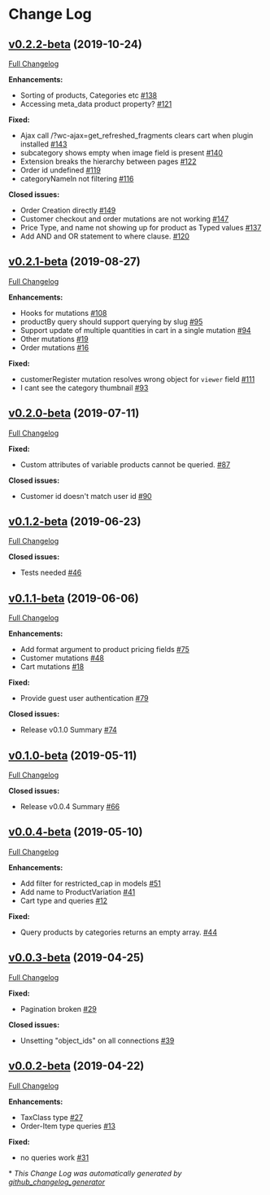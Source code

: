 # Change Log

## [v0.2.2-beta](https://github.com/wp-graphql/wp-graphql-woocommerce/tree/v0.2.2-beta) (2019-10-24)

[Full Changelog](https://github.com/wp-graphql/wp-graphql-woocommerce/compare/v0.2.1-beta...v0.2.2-beta)

**Enhancements:**

- Sorting of products, Categories etc [\#138](https://github.com/wp-graphql/wp-graphql-woocommerce/issues/138)
- Accessing meta\_data product property? [\#121](https://github.com/wp-graphql/wp-graphql-woocommerce/issues/121)

**Fixed:**

- Ajax call /?wc-ajax=get\_refreshed\_fragments clears cart when plugin installed [\#143](https://github.com/wp-graphql/wp-graphql-woocommerce/issues/143)
- subcategory shows empty when image field is present [\#140](https://github.com/wp-graphql/wp-graphql-woocommerce/issues/140)
- Extension breaks the hierarchy between pages [\#122](https://github.com/wp-graphql/wp-graphql-woocommerce/issues/122)
- Order id undefined [\#119](https://github.com/wp-graphql/wp-graphql-woocommerce/issues/119)
- categoryNameIn not filtering [\#116](https://github.com/wp-graphql/wp-graphql-woocommerce/issues/116)

**Closed issues:**

- Order Creation directly  [\#149](https://github.com/wp-graphql/wp-graphql-woocommerce/issues/149)
- Customer checkout and order mutations are not working [\#147](https://github.com/wp-graphql/wp-graphql-woocommerce/issues/147)
- Price Type, and name not showing up for product as Typed values [\#137](https://github.com/wp-graphql/wp-graphql-woocommerce/issues/137)
- Add AND and OR statement to where clause.  [\#120](https://github.com/wp-graphql/wp-graphql-woocommerce/issues/120)

## [v0.2.1-beta](https://github.com/wp-graphql/wp-graphql-woocommerce/tree/v0.2.1-beta) (2019-08-27)

[Full Changelog](https://github.com/wp-graphql/wp-graphql-woocommerce/compare/v0.2.0-beta...v0.2.1-beta)

**Enhancements:**

- Hooks for mutations [\#108](https://github.com/wp-graphql/wp-graphql-woocommerce/issues/108)
- productBy query should support querying by slug [\#95](https://github.com/wp-graphql/wp-graphql-woocommerce/issues/95)
- Support update of multiple quantities in cart in a single mutation [\#94](https://github.com/wp-graphql/wp-graphql-woocommerce/issues/94)
- Other mutations [\#19](https://github.com/wp-graphql/wp-graphql-woocommerce/issues/19)
- Order mutations [\#16](https://github.com/wp-graphql/wp-graphql-woocommerce/issues/16)

**Fixed:**

- customerRegister mutation resolves wrong object for `viewer` field [\#111](https://github.com/wp-graphql/wp-graphql-woocommerce/issues/111)
- I cant see the category thumbnail  [\#93](https://github.com/wp-graphql/wp-graphql-woocommerce/issues/93)

## [v0.2.0-beta](https://github.com/wp-graphql/wp-graphql-woocommerce/tree/v0.2.0-beta) (2019-07-11)

[Full Changelog](https://github.com/wp-graphql/wp-graphql-woocommerce/compare/v0.1.2-beta...v0.2.0-beta)

**Fixed:**

- Custom attributes of variable products cannot be queried. [\#87](https://github.com/wp-graphql/wp-graphql-woocommerce/issues/87)

**Closed issues:**

- Customer id doesn't match user id [\#90](https://github.com/wp-graphql/wp-graphql-woocommerce/issues/90)

## [v0.1.2-beta](https://github.com/wp-graphql/wp-graphql-woocommerce/tree/v0.1.2-beta) (2019-06-23)

[Full Changelog](https://github.com/wp-graphql/wp-graphql-woocommerce/compare/v0.1.1-beta...v0.1.2-beta)

**Closed issues:**

- Tests needed [\#46](https://github.com/wp-graphql/wp-graphql-woocommerce/issues/46)

## [v0.1.1-beta](https://github.com/wp-graphql/wp-graphql-woocommerce/tree/v0.1.1-beta) (2019-06-06)

[Full Changelog](https://github.com/wp-graphql/wp-graphql-woocommerce/compare/v0.1.0-beta...v0.1.1-beta)

**Enhancements:**

- Add format argument to product pricing fields [\#75](https://github.com/wp-graphql/wp-graphql-woocommerce/issues/75)
- Customer mutations [\#48](https://github.com/wp-graphql/wp-graphql-woocommerce/issues/48)
- Cart mutations [\#18](https://github.com/wp-graphql/wp-graphql-woocommerce/issues/18)

**Fixed:**

- Provide guest user authentication [\#79](https://github.com/wp-graphql/wp-graphql-woocommerce/issues/79)

**Closed issues:**

- Release v0.1.0 Summary [\#74](https://github.com/wp-graphql/wp-graphql-woocommerce/issues/74)

## [v0.1.0-beta](https://github.com/wp-graphql/wp-graphql-woocommerce/tree/v0.1.0-beta) (2019-05-11)

[Full Changelog](https://github.com/wp-graphql/wp-graphql-woocommerce/compare/v0.0.4-beta...v0.1.0-beta)

**Closed issues:**

- Release v0.0.4 Summary [\#66](https://github.com/wp-graphql/wp-graphql-woocommerce/issues/66)

## [v0.0.4-beta](https://github.com/wp-graphql/wp-graphql-woocommerce/tree/v0.0.4-beta) (2019-05-10)

[Full Changelog](https://github.com/wp-graphql/wp-graphql-woocommerce/compare/v0.0.3-beta...v0.0.4-beta)

**Enhancements:**

- Add filter for restricted\_cap in models [\#51](https://github.com/wp-graphql/wp-graphql-woocommerce/issues/51)
- Add name to ProductVariation [\#41](https://github.com/wp-graphql/wp-graphql-woocommerce/issues/41)
- Cart type and queries [\#12](https://github.com/wp-graphql/wp-graphql-woocommerce/issues/12)

**Fixed:**

- Query products by categories returns an empty array. [\#44](https://github.com/wp-graphql/wp-graphql-woocommerce/issues/44)

## [v0.0.3-beta](https://github.com/wp-graphql/wp-graphql-woocommerce/tree/v0.0.3-beta) (2019-04-25)

[Full Changelog](https://github.com/wp-graphql/wp-graphql-woocommerce/compare/v0.0.2-beta...v0.0.3-beta)

**Fixed:**

- Pagination broken [\#29](https://github.com/wp-graphql/wp-graphql-woocommerce/issues/29)

**Closed issues:**

- Unsetting "object\_ids" on all connections [\#39](https://github.com/wp-graphql/wp-graphql-woocommerce/issues/39)

## [v0.0.2-beta](https://github.com/wp-graphql/wp-graphql-woocommerce/tree/v0.0.2-beta) (2019-04-22)

[Full Changelog](https://github.com/wp-graphql/wp-graphql-woocommerce/compare/0db77c26ab463e6203df99eed2679f79ce3e4d60...v0.0.2-beta)

**Enhancements:**

- TaxClass type  [\#27](https://github.com/wp-graphql/wp-graphql-woocommerce/issues/27)
- Order-Item type queries [\#13](https://github.com/wp-graphql/wp-graphql-woocommerce/issues/13)

**Fixed:**

- no queries work [\#31](https://github.com/wp-graphql/wp-graphql-woocommerce/issues/31)



\* *This Change Log was automatically generated by [github_changelog_generator](https://github.com/skywinder/Github-Changelog-Generator)*